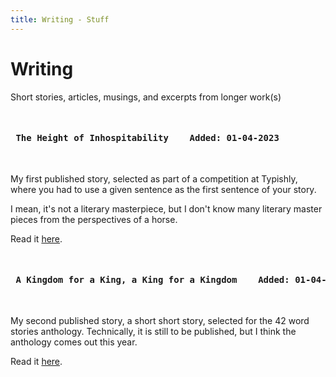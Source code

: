 ```yaml
---
title: Writing - Stuff
---
```


# Writing

<div id="start" class="section">

Short stories, articles, musings, and excerpts from longer work(s)

</div>

<section id="TheHeightofInhospitability">

<pre> <h4> The Height of Inhospitability    Added: 01-04-2023 </h4> </pre>

My first published story, selected as part of a competition at Typishly, where you had to use a given sentence as the first sentence of your story. 

I mean, it's not a literary masterpiece, but I don't know many literary master pieces from the perspectives of a horse. 

Read it [here](https://typishly.com/2019/06/27/the-height-of-inhospitality/ "inhospitability").

</section>

<section id="A KINGDOM FOR A KING, A KING FOR A KINGDOM">

<pre> <h4> A Kingdom for a King, a King for a Kingdom    Added: 01-04-2023 </h4> </pre>

My second published story, a short short story, selected for the 42 word stories anthology. Technically, it is still to be published, but I think the anthology comes out this year. 

Read it [here](kingdom.html "kingdom").

</section>
